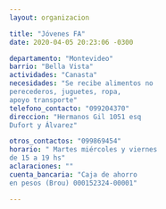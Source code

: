 ```yaml
---
layout: organizacion

title: "Jóvenes FA"
date: 2020-04-05 20:23:06 -0300

departamento: "Montevideo"
barrio: "Bella Vista"
actividades: "Canasta"
necesidades: "Se recibe alimentos no
perecederos, juguetes, ropa,
apoyo transporte"
telefono_contacto: "099204370"
direccion: "Hermanos Gil 1051 esq
Dufort y Álvarez"

otros_contactos: "099869454"
horario: " Martes miércoles y viernes
de 15 a 19 hs"
aclaraciones: ""
cuenta_bancaria: "Caja de ahorro
en pesos (Brou) 000152324-00001"

---
```

